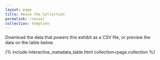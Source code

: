 ```yaml
---
layout: page
title: Reuse the Collection
permalink: /reuse/
collection: template
---
```


Download the data that powers this exhibit as a CSV file, or preview the data on the table below.

{% include interactive_metadata_table.html collection=page.collection %}
